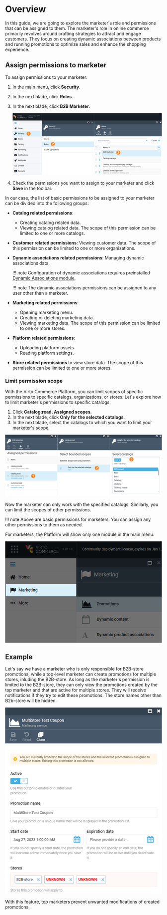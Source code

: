 # Overview

In this guide, we are going to explore the marketer's role and permissions that can be assigned to them. The marketer's role in online commerce primarily revolves around crafting strategies to attract and engage customers. They focus on creating dynamic associations between products and running promotions to optimize sales and enhance the shopping experience.

## Assign permissions to marketer

To assign permissions to your marketer:

1. In the main menu, click **Security**.
1. In the next blade, click **Roles**.
1. In the next blade, click **B2B Marketer**.

    ![Add marketer](media/add-marketer.png)

1. Check the permissions you want to assign to your marketer and click **Save** in the toolbar.

In our case, the list of basic permissions to be assigned to your marketer can be divided into the following groups:

* **Catalog related permissions**:
    * Creating catalog related data.
    * Viewing catalog related data. The scope of this permission can be limited to one or more catalogs.

* **Customer related permissions**: Viewing customer data. The scope of this permission can be limited to one or more organizations.

* **Dynamic associations related permissions**: Managing dynamic associations data.

    !!! note 
        Configuration of dynamic associations requires preinstalled [Dynamic Associations module](https://github.com/VirtoCommerce/vc-module-dynamic-associations/releases).

    !!! note
        The dynamic associations permissions can be assigned to any user other than a marketer. 

* **Marketing related permissions**:
    * Opening marketing menu.
    * Creating or deleting marketing data.
    * Viewing marketing data. The scope of this permission can be limited to one or more stores.

* **Platform related permissions**:
    * Uploading platform assets.
    * Reading platform settings.

* **Store related permissions** to view store data. The scope of this permission can be limited to one or more stores.

### Limit permission scope

With the Virto Commerce Platform, you can limit scopes of specific permissions to specific catalogs, organizations, or stores. Let's explore how to limit marketer's permissions to specific catalogs:

1. Click **Catalog:read. Assigned scopes**. 
1. In the next blade, click **Only for the selected catalogs**. 
1. In the next blade, select the catalogs to which you want to limit your marketer's scope.

![Scope of catalogs](media/catalog-scope.png)

Now the marketer can only work with the specified catalogs. Similarly, you can limit the scopes of other permissions.

!!! note
    Above are basic permissions for marketers. You can assign any other permissions to them as needed.

For marketers, the Platform will show only one module in the main menu:

![Marketing module](media/marketing-module.png)


## Example

Let's say we have a marketer who is only responsible for B2B-store promotions, while a top-level marketer can create promotions for multiple stores, inluding the B2B-store. As long as the marketer's permission is limited to the B2B-store, they can only view the promotions created by the top marketer and that are active for multiple stores. They will receive notifications if they try to edit these promotions. The store names other than B2b-store will be hidden.

![Limitations](media/marketer-limitations.png)

With this feature, top marketers prevent unwanted modifications of created promotions.   
